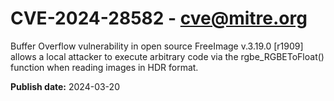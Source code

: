 # CVE-2024-28582 - cve@mitre.org

Buffer Overflow vulnerability in open source FreeImage v.3.19.0 [r1909] allows a local attacker to execute arbitrary code via the rgbe_RGBEToFloat() function when reading images in HDR format.

**Publish date:** 2024-03-20
